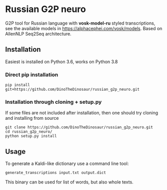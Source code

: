 # Russian G2P neuro
G2P tool for Russian language with **vosk-model-ru** styled transcriptions, see the available models in https://alphacephei.com/vosk/models. Based on AllenNLP Seq2Seq architecture.
## Installation
Easiest is installed on Python 3.6, works on Python 3.8
### Direct pip installation
```
pip install git+https://github.com/DinoTheDinosaur/russian_g2p_neuro.git
```
### Installation through cloning + setup.py
If some files are not included after installation, then one should try cloning and installing from source
```
git clone https://github.com/DinoTheDinosaur/russian_g2p_neuro.git
cd russian_g2p_neuro/
python setup.py install
```
## Usage
To generate a Kaldi-like dictionary use a command line tool:
```
generate_transcriptions input.txt output.dict
```
This binary can be used for list of words, but also whole texts.
